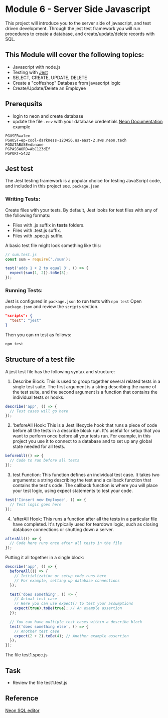 # Module 6 - Server Side Javascript
This project will introduce you to the server side of javascript,
and test driven development. Through the jest test framework you will run procedures to create a database, and create/update/delete records with SQL.

## This Module will cover the following topics:
- Javascript with node.js
- Testing with [Jest](https://jestjs.io)
- SELECT, CREATE, UPDATE, DELETE
- Create a "coffeshop" Database from javascript logic
- Create/Update/Delete an Employee


## Prerequsits
- login to neon and create database
- update the file `.env` with your database credentials
[Neon Documentation](https://neon.tech/docs/connect/connect-from-any-app)
example
```
PGUSER=alex
PGHOST=ep-cool-darkness-123456.us-east-2.aws.neon.tech
PGDATABASE=dbname
PGPASSWORD=AbC123dEf
PGPORT=5432
```

## Jest test
The Jest testing framework is a popular choice for testing JavaScript code, and included in this project see. `package.json` 

### Writing Tests: 
Create files with your tests. By default, Jest looks for test files with any of the following formats:

- Files with .js suffix in __tests__ folders.
- Files with .test.js suffix.
- Files with .spec.js suffix.

A basic test file might look something like this:

```javascript
// sum.test.js
const sum = require('./sum');

test('adds 1 + 2 to equal 3', () => {
  expect(sum(1, 2)).toBe(3);
});
```

### Running Tests:
Jest is configured in `package.json` to run tests with `npm test`
Open `package.json` and review the `scripts` section.

```json
"scripts": {
  "test": "jest"
}
```
Then you can rn test as follows:

```bash
npm test
```

## Structure of a test file
A jest test file has the following syntax and structure:

1. Describe Block: 
This is used to group together several related tests in a single test suite. The first argument is a string describing the name of the test suite, and the second argument is a function that contains the individual tests or hooks.
```js
describe('app', () => {
  // Test cases will go here
});
```

2. 'beforeAll Hook: 
This is a Jest lifecycle hook that runs a piece of code before all the tests in a describe block run. It's useful for setup that you want to perform once before all your tests run. For example, in this project you use it to connect to a database and to set up any global state needed for all tests.

```javascript
beforeAll(() => {
  // Code to run before all tests
});

```

3. test Function: This function defines an individual test case. It takes two arguments: a string describing the test and a callback function that contains the test's code. The callback function is where you will place your test logic, using expect statements to test your code.

```javascript
test('Iinsert new Employee', () => {
  // Test logic goes here
});
```


4. 'afterAll Hook: 
This runs a function after all the tests in a particular file have completed. It's typically used for teardown logic, such as closing database connections or shutting down a server.
```js
afterAll(() => {
  // Code here runs once after all tests in the file
});
```

Putting it all together in a single block:
```js
describe('app', () => {
  beforeAll(() => {
    // Initialization or setup code runs here
    // For example, setting up database connections
  });

  test('does something', () => {
    // Actual test case
    // Here you can use expect() to test your assumptions
    expect(true).toBe(true); // An example assertion
  });

  // You can have multiple test cases within a describe block
  test('does something else', () => {
    // Another test case
    expect(2 + 2).toBe(4); // Another example assertion
  });
});

```



The file test1.spec.js 
## Task
- Review the file test1.test.js


### 

## Reference
[Neon SQL editor](https://neon.tech/docs/get-started-with-neon/query-with-neon-sql-editor)
